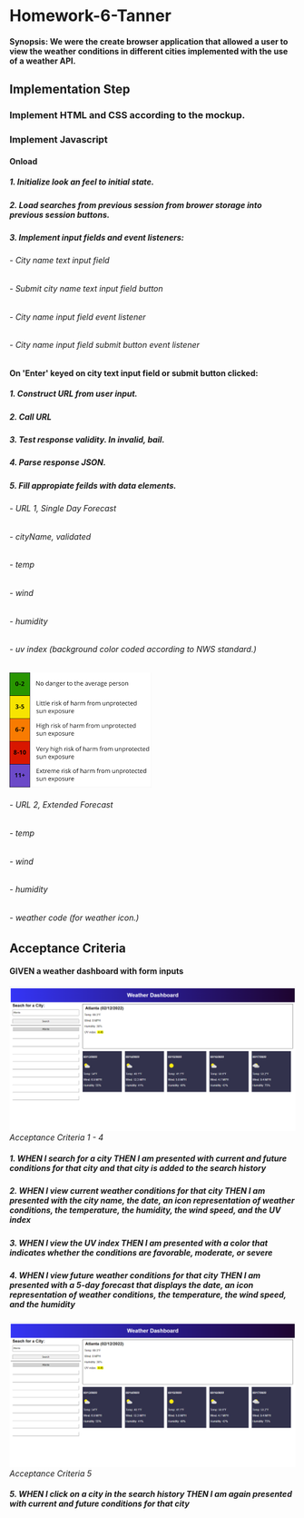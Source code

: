 # Homework-6-Tanner
#### Synopsis: We were the create browser application that allowed a user to view the weather conditions in different cities implemented with the use of a weather API.
## Implementation Step
### Implement HTML and CSS according to the mockup.
### Implement Javascript
#### Onload
##### 1. Initialize look an feel to initial state.
##### 2. Load searches from previous session from brower storage into previous session buttons.
##### 3. Implement input fields and event listeners:
###### - City name text input field
###### - Submit city name text input field button
###### - City name input field event listener
###### - City name input field submit button event listener
#### On 'Enter' keyed on city text input field or submit button clicked:
##### 1. Construct URL from user input.
##### 2. Call URL
##### 3. Test response validity. In invalid, bail.
##### 4. Parse response JSON.
##### 5. Fill appropiate feilds with data elements. 
###### - URL 1, Single Day Forecast
###### - cityName, validated
###### - temp
###### - wind
###### - humidity
###### - uv index (background color coded according to NWS standard.)
!["UV Background Color Code"](./assets/images/uv_hazard_colorcode.png "UV Background Color Code")
###### - URL 2, Extended Forecast
###### - temp
###### - wind
###### - humidity
###### - weather code (for weather icon.)
## Acceptance Criteria
#### GIVEN a weather dashboard with form inputs
!["Acceptance  Criteria 1 Through 4"](./assets/images/ac_1.png "Acceptance  Criteria 1 Through 4") *Acceptance Criteria 1 - 4*
##### 1. **WHEN** I search for a city **THEN** I am presented with current and future conditions for that city and that city is added to the search history
##### 2. **WHEN** I view current weather conditions for that city **THEN** I am presented with the city name, the date, an icon representation of weather conditions, the temperature, the humidity, the wind speed, and the UV index
##### 3. **WHEN** I view the UV index **THEN** I am presented with a color that indicates whether the conditions are favorable, moderate, or severe
##### 4. **WHEN** I view future weather conditions for that city **THEN** I am presented with a 5-day forecast that displays the date, an icon representation of weather conditions, the temperature, the wind speed, and the humidity
!["Acceptance  Criteria 5"](./assets/images/ac_1.png "Acceptance  Criteria 5") *Acceptance Criteria 5*
##### 5. **WHEN** I click on a city in the search history **THEN** I am again presented with current and future conditions for that city
